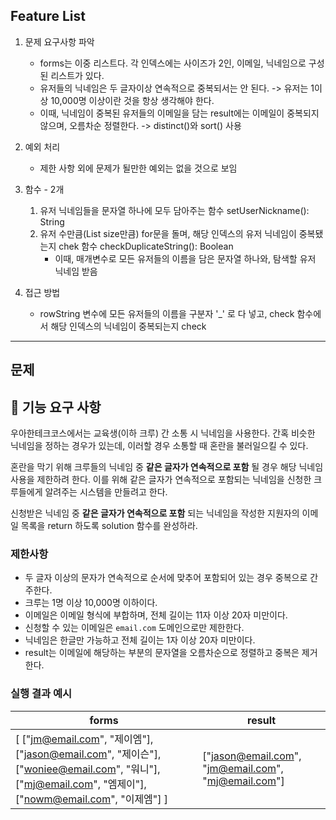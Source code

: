 ## Feature List
1. 문제 요구사항 파악
    + forms는 이중 리스트다. 각 인덱스에는 사이즈가 2인, 이메일, 닉네임으로 구성된 리스트가 있다.
    + 유저들의 닉네임은 두 글자이상 연속적으로 중복되서는 안 된다. -> 유저는 1이상 10,000명 이상이란 것을 항상 생각해야 한다.
    + 이때, 닉네임이 중복된 유저들의 이메일을 담는 result에는 이메일이 중복되지 않으며, 오름차순 정렬한다. -> distinct()와 sort() 사용

2. 예외 처리
    + 제한 사항 외에 문제가 될만한 예외는 없을 것으로 보임

3. 함수 - 2개
    1. 유저 닉네임들을 문자열 하나에 모두 담아주는 함수 setUserNickname(): String 
    2. 유저 수만큼(List size만큼) for문을 돌며, 해당 인덱스의 유저 닉네임이 중복됐는지 chek 함수 checkDuplicateString(): Boolean
        + 이때, 매개변수로 모든 유저들의 이름을 담은 문자열 하나와, 탐색할 유저 닉네임 받음

4. 접근 방법
    + rowString 변수에 모든 유저들의 이름을 구분자 '_' 로 다 넣고, check 함수에서 해당 인덱스의 닉네임이 중복되는지 check

---
## 문제

## 🚀 기능 요구 사항

우아한테크코스에서는 교육생(이하 크루) 간 소통 시 닉네임을 사용한다. 간혹 비슷한 닉네임을 정하는 경우가 있는데, 이러할 경우 소통할 때 혼란을 불러일으킬 수 있다.

혼란을 막기 위해 크루들의 닉네임 중 **같은 글자가 연속적으로 포함** 될 경우 해당 닉네임 사용을 제한하려 한다. 이를 위해 같은 글자가 연속적으로 포함되는 닉네임을 신청한 크루들에게 알려주는 시스템을 만들려고 한다.


신청받은 닉네임 중 **같은 글자가 연속적으로 포함** 되는 닉네임을 작성한 지원자의 이메일 목록을 return 하도록 solution 함수를 완성하라.

### 제한사항

- 두 글자 이상의 문자가 연속적으로 순서에 맞추어 포함되어 있는 경우 중복으로 간주한다.
- 크루는 1명 이상 10,000명 이하이다.
- 이메일은 이메일 형식에 부합하며, 전체 길이는 11자 이상 20자 미만이다.
- 신청할 수 있는 이메일은 `email.com` 도메인으로만 제한한다.
- 닉네임은 한글만 가능하고 전체 길이는 1자 이상 20자 미만이다.
- result는 이메일에 해당하는 부분의 문자열을 오름차순으로 정렬하고 중복은 제거한다.

### 실행 결과 예시

| forms | result |
| --- | --- |
| [ ["jm@email.com", "제이엠"], ["jason@email.com", "제이슨"], ["woniee@email.com", "워니"], ["mj@email.com", "엠제이"], ["nowm@email.com", "이제엠"] ] | ["jason@email.com", "jm@email.com", "mj@email.com"] |



